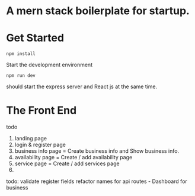 # A mern stack boilerplate for startup.

# Get Started

```
npm install
```

Start the development environment

```
npm run dev
```

should start the express server and React js at the same time.

# The Front End

todo

1. landing page
2. login & register page
3. business info page = Create business info and Show business info.
4. availability page = Create / add availability page
5. service page = Create / add services page
6.

todo:
validate register fields
refactor names for api routes -
Dashboard for business
